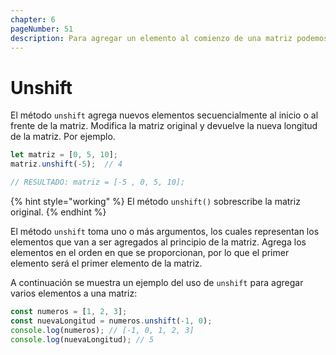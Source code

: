 ```yaml
---
chapter: 6
pageNumber: 51 
description: Para agregar un elemento al comienzo de una matriz podemos usar el método unshift. Modifica la matriz original y devuelve la nueva longitud de la matriz.
---
```

# Unshift

El método `unshift` agrega nuevos elementos secuencialmente al inicio o al frente de la matriz. Modifica la matriz original y devuelve la nueva longitud de la matriz. Por ejemplo.

```javascript
let matriz = [0, 5, 10];
matriz.unshift(-5);  // 4

// RESULTADO: matriz = [-5 , 0, 5, 10];
```

{% hint style="working" %}
El método `unshift()` sobrescribe la matriz original.
{% endhint %}

El método `unshift` toma uno o más argumentos, los cuales representan los elementos que van a ser agregados al principio de la matriz. Agrega los elementos en el orden en que se proporcionan, por lo que el primer elemento será el primer elemento de la matriz.

A continuación se muestra un ejemplo del uso de `unshift` para agregar varios elementos a una matriz:

```javascript
const numeros = [1, 2, 3];
const nuevaLongitud = numeros.unshift(-1, 0);
console.log(numeros); // [-1, 0, 1, 2, 3]
console.log(nuevaLongitud); // 5
```
